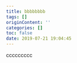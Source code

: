 ```yaml
---
title: bbbbbbbb
tags: []
originContent: ''
categories: []
toc: false
date: 2019-07-21 19:04:45
---
```


ccccccccc